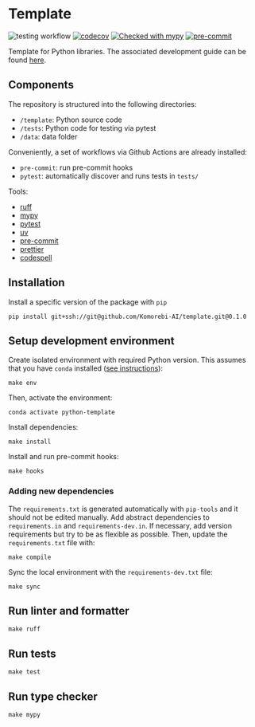# Template

![testing workflow](https://github.com/Komorebi-AI/python-template/actions/workflows/pytest.yml/badge.svg)
[![codecov](https://codecov.io/gh/Komorebi-AI/python-template/branch/main/graph/badge.svg?token=DQXLBOUDPX)](https://codecov.io/gh/Komorebi-AI/python-template)
[![Checked with mypy](http://www.mypy-lang.org/static/mypy_badge.svg)](http://mypy-lang.org/)
[![pre-commit](https://img.shields.io/badge/pre--commit-enabled-brightgreen?logo=pre-commit&logoColor=white)](https://github.com/pre-commit/pre-commit)

Template for Python libraries. The associated development guide can be found [here](https://github.com/Komorebi-AI/docs/blob/main/python_dev.md).

## Components

The repository is structured into the following directories:

- `/template`: Python source code
- `/tests`: Python code for testing via pytest
- `/data`: data folder

Conveniently, a set of workflows via Github Actions are already installed:

- `pre-commit`: run pre-commit hooks
- `pytest`: automatically discover and runs tests in `tests/`

Tools:

- [ruff](https://docs.astral.sh/ruff/)
- [mypy](https://mypy.readthedocs.io/)
- [pytest](https://docs.pytest.org/en/)
- [uv](https://github.com/astral-sh/uv)
- [pre-commit](https://pre-commit.com/)
- [prettier](https://prettier.io/)
- [codespell](https://github.com/codespell-project/codespell)

## Installation

Install a specific version of the package with `pip`

```{bash}
pip install git+ssh://git@github.com/Komorebi-AI/template.git@0.1.0
```

## Setup development environment

Create isolated environment with required Python version. This assumes that you have `conda` installed ([see instructions](https://docs.anaconda.com/free/miniconda/)):

```{bash}
make env
```

Then, activate the environment:

```{bash}
conda activate python-template
```

Install dependencies:

```{bash}
make install
```

Install and run pre-commit hooks:

```{bash}
make hooks
```

### Adding new dependencies

The `requirements.txt` is generated automatically with `pip-tools` and it should not be edited manually. Add abstract dependencies to `requirements.in` and `requirements-dev.in`. If necessary, add version requirements but try to be as flexible as possible. Then, update the `requirements.txt` file with:

```{bash}
make compile
```

Sync the local environment with the `requirements-dev.txt` file:

```{bash}
make sync
```

## Run linter and formatter

```{bash}
make ruff
```

## Run tests

```{bash}
make test
```

## Run type checker

```{bash}
make mypy
```
